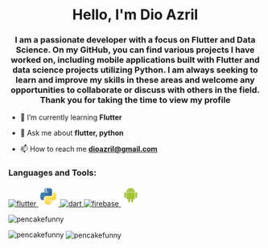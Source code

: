 <h1 align="center">Hello, I'm Dio Azril</h1>
<h3 align="center">I am a passionate developer with a focus on Flutter and Data Science. On my GitHub, you can find various projects I have worked on, including mobile applications built with Flutter and data science projects utilizing Python. I am always seeking to learn and improve my skills in these areas and welcome any opportunities to collaborate or discuss with others in the field. Thank you for taking the time to view my profile</h3>

- 🌱 I’m currently learning **Flutter**

- 💬 Ask me about **flutter, python**

- 📫 How to reach me **dioazril@gmail.com**

<h3 align="left">Languages and Tools:</h3>
<p align="left"> <a href="https://flutter.dev" target="_blank" rel="noreferrer"> <img src="https://www.vectorlogo.zone/logos/flutterio/flutterio-icon.svg" alt="flutter" width="40" height="40"/> </a> <a href="https://www.python.org" target="_blank" rel="noreferrer"> <img src="https://raw.githubusercontent.com/devicons/devicon/master/icons/python/python-original.svg" alt="python" width="40" height="40"/> </a> <a href="https://dart.dev" target="_blank" rel="noreferrer"> <img src="https://www.vectorlogo.zone/logos/dartlang/dartlang-icon.svg" alt="dart" width="40" height="40"/> </a> <a href="https://firebase.google.com/" target="_blank" rel="noreferrer"> <img src="https://www.vectorlogo.zone/logos/firebase/firebase-icon.svg" alt="firebase" width="40" height="40"/> </a> <a href="https://developer.android.com" target="_blank" rel="noreferrer"> <img src="https://raw.githubusercontent.com/devicons/devicon/master/icons/android/android-original-wordmark.svg" alt="android" width="40" height="40"/> </a> </p>


<p>&nbsp;<img align="left" src="https://github-readme-stats.vercel.app/api?username=pencakefunny&show_icons=true&locale=en" alt="pencakefunny" /></p>

<p><img align="left" src="https://github-readme-streak-stats.herokuapp.com/?user=pencakefunny&" alt="pencakefunny" /></p>

<p>&nbsp;<img align="center" src="https://github-readme-stats.vercel.app/api/top-langs?username=pencakefunny&show_icons=true&locale=en&layout=compact" alt="pencakefunny" /></p>
